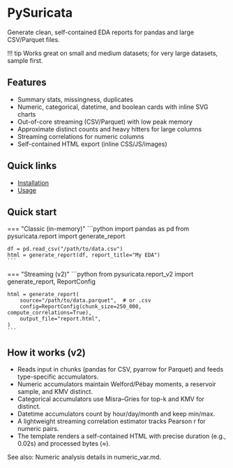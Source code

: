 # PySuricata

Generate clean, self-contained EDA reports for pandas and large CSV/Parquet files.

!!! tip
    Works great on small and medium datasets; for very large datasets, sample first.

## Features
- Summary stats, missingness, duplicates
- Numeric, categorical, datetime, and boolean cards with inline SVG charts
- Out-of-core streaming (CSV/Parquet) with low peak memory
- Approximate distinct counts and heavy hitters for large columns
- Streaming correlations for numeric columns
- Self-contained HTML export (inline CSS/JS/images)

## Quick links
- [Installation](install.md)
- [Usage](usage.md)

## Quick start

=== "Classic (in-memory)"
    ```python
    import pandas as pd
    from pysuricata.report import generate_report

    df = pd.read_csv("/path/to/data.csv")
    html = generate_report(df, report_title="My EDA")
    ```

=== "Streaming (v2)"
    ```python
    from pysuricata.report_v2 import generate_report, ReportConfig

    html = generate_report(
        source="/path/to/data.parquet",  # or .csv
        config=ReportConfig(chunk_size=250_000, compute_correlations=True),
        output_file="report.html",
    )
    ```

## How it works (v2)

- Reads input in chunks (pandas for CSV, pyarrow for Parquet) and feeds type-specific accumulators.
- Numeric accumulators maintain Welford/Pébay moments, a reservoir sample, and KMV distinct.
- Categorical accumulators use Misra–Gries for top-k and KMV for distinct.
- Datetime accumulators count by hour/day/month and keep min/max.
- A lightweight streaming correlation estimator tracks Pearson r for numeric pairs.
- The template renders a self-contained HTML with precise duration (e.g., 0.02s) and processed bytes (≈).

See also: Numeric analysis details in numeric_var.md.

